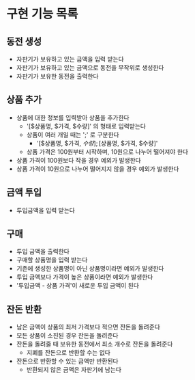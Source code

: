 # 구현 기능 목록

## 동전 생성
- 자판기가 보유하고 있는 금액을 입력 받는다
- 자판기가 보유하고 있는 금액으로 동전을 무작위로 생성한다
- 자판기가 보유한 동전을 출력한다

## 상품 추가
- 상품에 대한 정보를 입력받아 상품을 추가한다
    - '[$상품명, $가격, $수량]' 의 형태로 입력받는다
    - 상품이 여러 개일 때는 ';' 로 구분한다
        - '[$상품명, $가격, $수량];[$상품명, $가격, $수량]'
    - 상품 가격은 100원부터 시작하며, 10원으로 나누어 떨어져야 한다
- 상품 가격이 100원보다 작을 경우 예외가 발생한다
- 상품 가격이 10원으로 나누어 떨어지지 않을 경우 예외가 발생한다

## 금액 투입
- 투입금액을 입력 받는다

## 구매
- 투입 금액을 출력한다
- 구매할 상품명을 입력 받는다
- 기존에 생성한 상품명이 아닌 상품명이라면 예외가 발생한다
- 투입 금액보다 가격이 높은 상품이라면 예외가 발생한다
- '투입금액 - 상품 가격'이 새로운 투입 금액이 된다

## 잔돈 반환
- 남은 금액이 상품의 최저 가격보다 적으면 잔돈을 돌려준다
- 모든 상품이 소진된 경우 잔돈을 돌려준다
- 잔돈을 돌려줄 때 보유한 동전에서 최소 개수로 잔돈을 돌려준다
    - 지폐를 잔돈으로 반환할 수는 없다
- 잔돈으로 반환할 수 있는 금액만 반환된다
    - 반환되지 않은 금액은 자판기에 남는다

